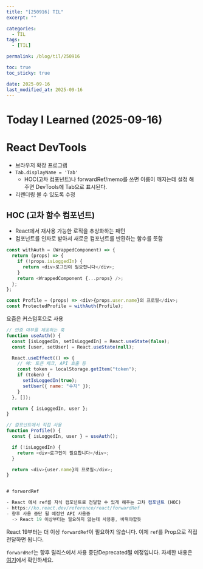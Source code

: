 ```yaml
---
title: "[250916] TIL"
excerpt: ""

categories:
  - TIL
tags:
  - [TIL]

permalink: /blog/til/250916

toc: true
toc_sticky: true

date: 2025-09-16
last_modified_at: 2025-09-16
---
```


# Today I Learned (2025-09-16)

# React DevTools

- 브라우저 확장 프로그램
- `Tab.displayName = 'Tab'`
  - HOC(고차 컴포넌트)나 forwardRef/memo를 쓰면 이름이 깨지는데 설정 해주면 DevTools에 Tab으로 표시된다.
- 리렌더링 볼 수 있도록 수정

## HOC (고차 함수 컴포넌트)

- React에서 재사용 가능한 로직을 추상화하는 패턴
- 컴포넌트를 인자로 받아서 새로운 컴포넌트를 반환하는 함수를 뜻함

```js
const withAuth = (WrappedComponent) => {
  return (props) => {
    if (!props.isLoggedIn) {
      return <div>로그인이 필요합니다</div>;
    }
    return <WrappedComponent {...props} />;
  };
};
```

```js
const Profile = (props) => <div>{props.user.name}의 프로필</div>;
const ProtectedProfile = withAuth(Profile);
```

요즘은 커스텀훅으로 사용

```js
// 인증 여부를 제공하는 훅
function useAuth() {
  const [isLoggedIn, setIsLoggedIn] = React.useState(false);
  const [user, setUser] = React.useState(null);

  React.useEffect(() => {
    // 예: 토큰 체크, API 호출 등
    const token = localStorage.getItem("token");
    if (token) {
      setIsLoggedIn(true);
      setUser({ name: "수지" });
    }
  }, []);

  return { isLoggedIn, user };
}

// 컴포넌트에서 직접 사용
function Profile() {
  const { isLoggedIn, user } = useAuth();

  if (!isLoggedIn) {
    return <div>로그인이 필요합니다</div>;
  }

  return <div>{user.name}의 프로필</div>;
}


# forwordRef

- React 에서 ref를 자식 컴포넌트로 전달할 수 있게 해주는 고차 컴포넌트 (HOC)
- https://ko.react.dev/reference/react/forwardRef
- 향후 사용 중단 될 예정인 API 사용중
  -> React 19 이상부터는 필요하지 않는데 사용중, 바꿔야할듯

```

React 19부터는 더 이상 `forwardRef`이 필요하지 않습니다. 이제 `ref`를 Prop으로 직접 전달하면 됩니다.

`forwardRef`는 향후 릴리스에서 사용 중단Deprecated될 예정입니다. 자세한 내용은 [여기](https://ko.react.dev/blog/2024/12/05/react-19#ref-as-a-prop)에서 확인하세요.
